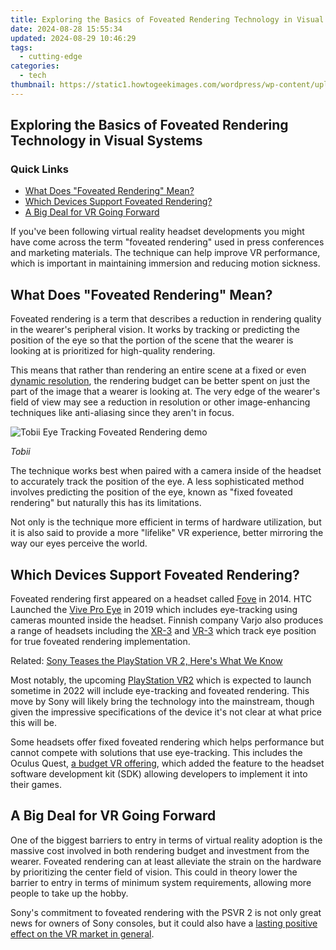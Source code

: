 ```yaml
---
title: Exploring the Basics of Foveated Rendering Technology in Visual Systems
date: 2024-08-28 15:55:34
updated: 2024-08-29 10:46:29
tags:
  - cutting-edge
categories:
  - tech
thumbnail: https://static1.howtogeekimages.com/wordpress/wp-content/uploads/2022/01/613hkpXpGcS._AC_SL1500_.jpg
---
```


## Exploring the Basics of Foveated Rendering Technology in Visual Systems

### Quick Links

* [What Does "Foveated Rendering" Mean?](https://video-capture.techidaily.com/2024-approved-premier-screenshare-software-reviews/)
* [Which Devices Support Foveated Rendering?](https://extra-approaches.techidaily.com/photo-perfection-instructions-for-text-overlay-on-windowsmacos-for-2024/)
* [A Big Deal for VR Going Forward](https://hardware-updates.techidaily.com/amd-takes-the-lead-with-fastest-new-mobile-chip-against-apples-m3-max-multi-core-war-commences/)

 If you've been following virtual reality headset developments you might have come across the term "foveated rendering" used in press conferences and marketing materials. The technique can help improve VR performance, which is important in maintaining immersion and reducing motion sickness.

##  What Does "Foveated Rendering" Mean?

 Foveated rendering is a term that describes a reduction in rendering quality in the wearer's peripheral vision. It works by tracking or predicting the position of the eye so that the portion of the scene that the wearer is looking at is prioritized for high-quality rendering.

 This means that rather than rendering an entire scene at a fixed or even [dynamic resolution](https://facebook-videos.techidaily.com/2024-approved-instagram-story-width-height-run-time/), the rendering budget can be better spent on just the part of the image that a wearer is looking at. The very edge of the wearer's field of view may see a reduction in resolution or other image-enhancing techniques like anti-aliasing since they aren't in focus.

![Tobii Eye Tracking Foveated Rendering demo](https://static1.howtogeekimages.com/wordpress/wp-content/uploads/2022/01/tobii_foveated_rendering.png) 

_Tobii_

 The technique works best when paired with a camera inside of the headset to accurately track the position of the eye. A less sophisticated method involves predicting the position of the eye, known as "fixed foveated rendering" but naturally this has its limitations.

 Not only is the technique more efficient in terms of hardware utilization, but it is also said to provide a more "lifelike" VR experience, better mirroring the way our eyes perceive the world.

##  Which Devices Support Foveated Rendering?

 Foveated rendering first appeared on a headset called [Fove](https://en.wikipedia.org/wiki/Fove) in 2014\. HTC Launched the [Vive Pro Eye](https://www.amazon.com/HTC-Vive-Virtual-Reality-System-pc/dp/B07RQMTSPF/?tag=htg-v2-pvrscm7-20&ascsubtag=UUhtgUeUpU207277&asc%5Frefurl=https%3A%2F%2Fwww.howtogeek.com%2F779649%2Fwhat-is-foveated-rendering%2F&asc%5Fcampaign=Evergreen) in 2019 which includes eye-tracking using cameras mounted inside the headset. Finnish company Varjo also produces a range of headsets including the [XR-3](https://varjo.com/products/xr-3/) and [VR-3](https://varjo.com/products/vr-3/) which track eye position for true foveated rendering implementation.

Related: [Sony Teases the PlayStation VR 2, Here's What We Know](https://facebook.techidaily.com/unveiling-a-new-era-for-social-listening-at-facebook/) 

 Most notably, the upcoming [PlayStation VR2](https://facebook.techidaily.com/unveiling-a-new-era-for-social-listening-at-facebook/) which is expected to launch sometime in 2022 will include eye-tracking and foveated rendering. This move by Sony will likely bring the technology into the mainstream, though given the impressive specifications of the device it's not clear at what price this will be.

 Some headsets offer fixed foveated rendering which helps performance but cannot compete with solutions that use eye-tracking. This includes the Oculus Quest, [a budget VR offering](https://vp-tips.techidaily.com/visual-harmony-ios-and-macos-photoviewer-blend/), which added the feature to the headset software development kit (SDK) allowing developers to implement it into their games.

##  A Big Deal for VR Going Forward

 One of the biggest barriers to entry in terms of virtual reality adoption is the massive cost involved in both rendering budget and investment from the wearer. Foveated rendering can at least alleviate the strain on the hardware by prioritizing the center field of vision. This could in theory lower the barrier to entry in terms of minimum system requirements, allowing more people to take up the hobby.

 Sony's commitment to foveated rendering with the PSVR 2 is not only great news for owners of Sony consoles, but it could also have a [lasting positive effect on the VR market in general](https://techidaily.com/how-to-recover-lost-data-on-apple-iphone-13-mini-drfone-by-drfone-ios-data-recovery-ios-data-recovery/).

<ins class="adsbygoogle"
     style="display:block"
     data-ad-format="autorelaxed"
     data-ad-client="ca-pub-7571918770474297"
     data-ad-slot="1223367746"></ins>



<ins class="adsbygoogle"
     style="display:block"
     data-ad-client="ca-pub-7571918770474297"
     data-ad-slot="8358498916"
     data-ad-format="auto"
     data-full-width-responsive="true"></ins>
